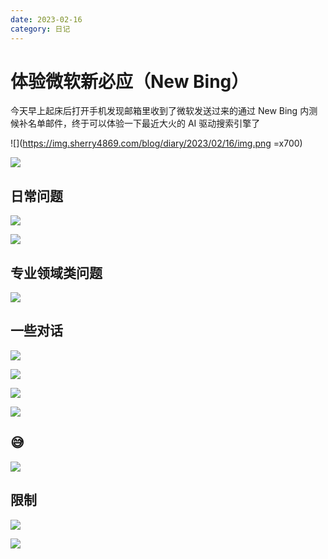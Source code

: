 ```yaml
---
date: 2023-02-16
category: 日记
---
```


# 体验微软新必应（New Bing）

今天早上起床后打开手机发现邮箱里收到了微软发送过来的通过 New Bing 内测候补名单邮件，终于可以体验一下最近大火的 AI 驱动搜索引擎了

![](https://img.sherry4869.com/blog/diary/2023/02/16/img.png =x700)

<!-- more -->

![](https://img.sherry4869.com/blog/diary/2023/02/16/img_1.png)

## 日常问题

![](https://img.sherry4869.com/blog/diary/2023/02/16/img_2.png)

![](https://img.sherry4869.com/blog/diary/2023/02/16/img_6.png)

## 专业领域类问题

![](https://img.sherry4869.com/blog/diary/2023/02/16/img_9.png)

## 一些对话

![](https://img.sherry4869.com/blog/diary/2023/02/16/img_3.png)

![](https://img.sherry4869.com/blog/diary/2023/02/16/img_8.png)

![](https://img.sherry4869.com/blog/diary/2023/02/16/img_10.png)

![](https://img.sherry4869.com/blog/diary/2023/02/16/img_7.png)

## :sweat_smile:

![](https://img.sherry4869.com/blog/diary/2023/02/16/img_11.png)

## 限制

![](https://img.sherry4869.com/blog/diary/2023/02/16/img_5.png)

![](https://img.sherry4869.com/blog/diary/2023/02/16/img_4.png)